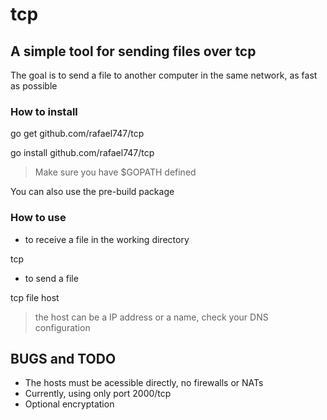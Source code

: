 # tcp

## A simple tool for sending files over tcp

The goal is to send a file to another computer in the same network, as fast as possible

### How to install

  go get github.com/rafael747/tcp

  go install github.com/rafael747/tcp

> Make sure you have $GOPATH defined

  You can also use the pre-build package


### How to use

 - to receive a file in the working directory

  tcp

 - to send a file

  tcp file host


> the host can be a IP address or a name, check your DNS configuration


## BUGS and TODO

 - The hosts must be acessible directly, no firewalls or NATs
 - Currently, using only port 2000/tcp
 - Optional encryptation

